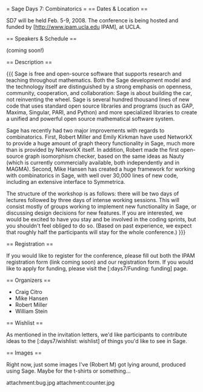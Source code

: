 = Sage Days 7: Combinatorics =
== Dates & Location ==

SD7 will be held Feb. 5-9, 2008. The conference is being hosted and funded by [http://www.ipam.ucla.edu IPAM], at UCLA.

== Speakers & Schedule ==

(coming soon!)

== Description ==

{{{
Sage is free and open-source software that supports research and teaching throughout mathematics. Both the Sage development model and the technology itself are distinguished by a strong emphasis on openness, community, cooperation, and collaboration: Sage is about building the car, not reinventing the wheel. Sage is several hundred thousand lines of new code that uses standard open source libraries and programs (such as GAP, Maxima, Singular, PARI, and Python) and more specialized libraries to create a unified and powerful open source mathematical software system.

Sage has recently had two major improvements with regards to combinatorics. First, Robert Miller and Emily Kirkman have used NetworkX to provide a huge amount of graph theory functionality in Sage, much more than is provided by NetworkX itself. In addition, Robert made the first open-source graph isomorphism checker, based on the same ideas as Nauty (which is currently commercially available, both independently and in MAGMA). Second, Mike Hansen has created a huge framework for working with combinatorics in Sage, with well over 30,000 lines of new code, including an extensive interface to Symmetrica.

The structure of the workshop is as follows: there will be two days of lectures followed by three days of intense working sessions. This will consist mostly of groups working to implement new functionality in Sage, or discussing design decisions for new features. If you are interested, we would be excited to have you stay and be involved in the coding sprints, but you shouldn't feel obliged to do so. (Based on past experience, we expect that roughly half the participants will stay for the whole conference.)
}}}

== Registration ==


If you would like to register for the conference, please fill out both the IPAM registration form (link coming soon) and our registration form. If you would like to apply for funding, please visit the [:days7/Funding: funding] page.

== Organizers ==

 * Craig Citro 
 * Mike Hansen 
 * Robert Miller 
 * William Stein

== Wishlist ==

As mentioned in the invitation letters, we'd like participants to contribute ideas to the [:days7/wishlist: wishlist] of  things you'd like to see in Sage.

== Images ==

Right now, just some images I've (Robert M) got lying around, produced using Sage. Maybe for the t-shirts or something...

attachment:bug.jpg
attachment:counter.jpg
